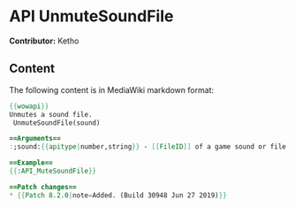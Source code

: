 # API UnmuteSoundFile

**Contributor:** Ketho

## Content

The following content is in MediaWiki markdown format:

```mediawiki
{{wowapi}}
Unmutes a sound file.
 UnmuteSoundFile(sound)

==Arguments==
:;sound:{{apitype|number,string}} - [[FileID]] of a game sound or file path to an addon sound.

==Example==
{{:API_MuteSoundFile}}

==Patch changes==
* {{Patch 8.2.0|note=Added. (Build 30948 Jun 27 2019)}}
```